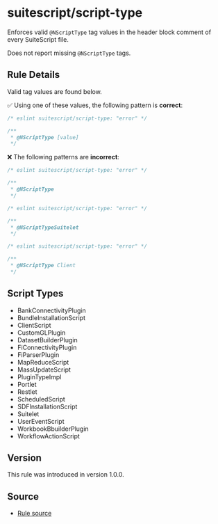 # suitescript/script-type

Enforces valid `@NScriptType` tag values in the header block comment of every SuiteScript file.

Does not report missing `@NScriptType` tags.

## Rule Details

Valid tag values are found below.

:white_check_mark: Using one of these values, the following pattern is **correct**:

```js
/* eslint suitescript/script-type: "error" */

/**
 * @NScriptType [value]
 */
```

:x: The following patterns are **incorrect**:

```js
/* eslint suitescript/script-type: "error" */

/**
 * @NScriptType
 */
```

```js
/* eslint suitescript/script-type: "error" */

/**
 * @NScriptTypeSuitelet
 */
```

```js
/* eslint suitescript/script-type: "error" */

/**
 * @NScriptType Client
 */
```

## Script Types

- BankConnectivityPlugin
- BundleInstallationScript
- ClientScript
- CustomGLPlugin
- DatasetBuilderPlugin
- FiConnectivityPlugin
- FiParserPlugin
- MapReduceScript
- MassUpdateScript
- PluginTypeImpl
- Portlet
- Restlet
- ScheduledScript
- SDFInstallationScript
- Suitelet
- UserEventScript
- WorkbookBbuilderPlugin
- WorkflowActionScript

## Version

This rule was introduced in version 1.0.0.

## Source

- [Rule source](../../lib/rules/script-type.js)
